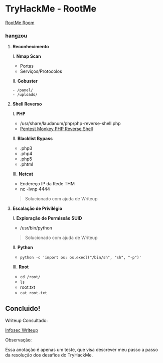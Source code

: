 # TryHackMe - RootMe

[RootMe Room](https://tryhackme.com/room/rrootme)

### hangzou

1. **Reconhecimento**

   I. **Nmap Scan**
   
      - Portas
      - Serviços/Protocolos

   II. **Gobuster**
       
       - /panel/
       - /uploads/

2. **Shell Reverso**

   I. **PHP**
   
      - /usr/share/laudanum/php/php-reverse-shell.php
      - [Pentest Monkey PHP Reverse Shell](http://pentestmonkey.net/tools/web-shells/php-reverse-shell)

   II. **Blacklist Bypass**
   
      - .php3
      - .php4
      - .php5
      - .phtml

   III. **Netcat**
   
      - Endereço IP da Rede THM
      - nc -lvnp 4444
 
      > Solucionado com ajuda de Writeup

3. **Escalação de Privilégio**

   I. **Exploração de Permissão SUID**
   
      - /usr/bin/python 

      > Solucionado com ajuda de Writeup 

   II. **Python**
   
      - `python -c 'import os; os.execl("/bin/sh", "sh", "-p")'`
 
   III. **Root**
   
      - `cd /root/`
      - `ls`
      - root.txt
      - `cat root.txt`

## Concluido!

Writeup Consultado:
 
[Infosec Writeup](https://infosecwriteups.com/tryhackme-rootme-ctf-walkthrough-detailed-a7c521df7339)

Observação:

Essa anotação é apenas um teste, que visa descrever meu passo a passo da resolução dos desafios do TryHackMe.
